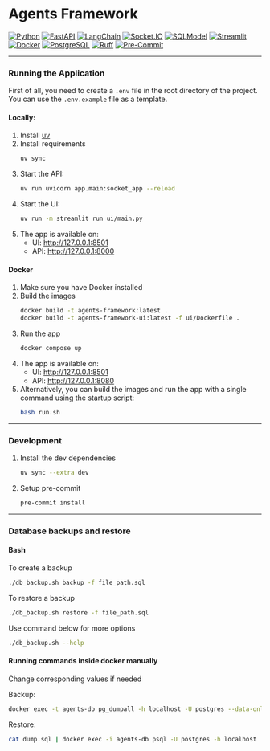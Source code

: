 # Agents Framework

[![Python](https://img.shields.io/badge/Python-3.11-3776AB?style=for-the-badge&logo=python&logoColor=white)](https://www.python.org/)
[![FastAPI](https://img.shields.io/badge/FastAPI-009688?style=for-the-badge&logo=fastapi&logoColor=white)](https://fastapi.tiangolo.com/)
[![LangChain](https://img.shields.io/badge/LangChain-1C3C3C?style=for-the-badge&logo=langchain&logoColor=white)](https://langchain.com/)
[![Socket.IO](https://img.shields.io/badge/Socket.IO-010101?style=for-the-badge&logo=socket.io&logoColor=white)](https://socket.io/)
[![SQLModel](https://img.shields.io/badge/SQLModel-7E56C2?style=for-the-badge)](https://sqlmodel.tiangolo.com/)
[![Streamlit](https://img.shields.io/badge/Streamlit-FF4B4B?style=for-the-badge&logo=streamlit&logoColor=white)](https://streamlit.io/)
[![Docker](https://img.shields.io/badge/Docker-2496ED?style=for-the-badge&logo=docker&logoColor=white)](https://www.docker.com/)
[![PostgreSQL](https://img.shields.io/badge/PostgreSQL-4169E1?style=for-the-badge&logo=postgresql&logoColor=white)](https://www.postgresql.org/)
[![Ruff](https://img.shields.io/badge/Ruff-D7FF64?style=for-the-badge&logo=ruff&logoColor=black)](https://docs.astral.sh/ruff/)
[![Pre-Commit](https://img.shields.io/badge/Pre--Commit-FAB040?style=for-the-badge&logo=pre-commit&logoColor=black)](https://pre-commit.com/)

---
### Running the Application
First of all, you need to create a `.env` file in the root directory of the project.
You can use the `.env.example` file as a template.

#### Locally:
1. Install [uv](https://docs.astral.sh/uv/getting-started/installation/)
2. Install requirements
    ```bash
    uv sync
    ```
3. Start the API:
    ```bash
    uv run uvicorn app.main:socket_app --reload
    ```
4. Start the UI:
   ```bash
   uv run -m streamlit run ui/main.py
   ```
5. The app is available on:
   - UI: http://127.0.0.1:8501
   - API: http://127.0.0.1:8000

#### Docker
1. Make sure you have Docker installed
2. Build the images
    ```bash
    docker build -t agents-framework:latest .
    docker build -t agents-framework-ui:latest -f ui/Dockerfile .
    ```
3. Run the app
    ```bash
   docker compose up
    ```
4. The app is available on:
   - UI: http://127.0.0.1:8501
   - API: http://127.0.0.1:8080
5. Alternatively, you can build the images and run the app with a single command using the startup script:
    ```bash
    bash run.sh
    ```

---
### Development
1. Install the dev dependencies
    ```bash
    uv sync --extra dev
    ```
2. Setup pre-commit
    ```bash
    pre-commit install
    ```

---
### Database backups and restore

#### Bash
To create a backup
```bash
./db_backup.sh backup -f file_path.sql
```
To restore a backup
```bash
./db_backup.sh restore -f file_path.sql
```
Use command below for more options
```bash
./db_backup.sh --help
```

#### Running commands inside docker manually
Change corresponding values if needed

Backup:
```bash
docker exec -t agents-db pg_dumpall -h localhost -U postgres --data-only > dump.sql
```
Restore:
```bash
cat dump.sql | docker exec -i agents-db psql -U postgres -h localhost
```
